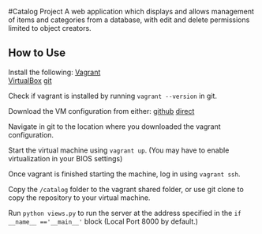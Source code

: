 #Catalog Project
A web application which displays and allows management of items and categories
from a database, with edit and delete permissions limited to object creators.  

## How to Use
Install the following:
[Vagrant](https://www.vagrantup.com/)  
[VirtualBox](https://www.virtualbox.org/wiki/Download_Old_Builds_5_1)
[git](https://www.virtualbox.org/wiki/Download_Old_Builds_5_1)

Check if vagrant is installed by running `vagrant --version` in git.

Download the VM configuration from either:
[github](https://github.com/udacity/fullstack-nanodegree-vm)
[direct](https://s3.amazonaws.com/video.udacity-data.com/topher/2018/April/5acfbfa3_fsnd-virtual-machine/fsnd-virtual-machine.zip)

Navigate in git to the location where you downloaded the vagrant configuration.

Start the virtual machine using `vagrant up`.
(You may have to enable virtualization in your BIOS settings)

Once vagrant is finished starting the machine, log in using `vagrant ssh`.

Copy the `/catalog` folder to the vagrant shared folder, or use git clone to copy
the repository to your virtual machine.

Run `python views.py` to run the server at the address specified in the
`if __name__ =='__main__'` block (Local Port 8000 by default.)
